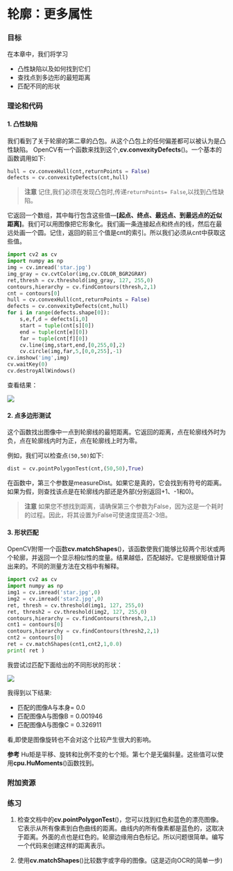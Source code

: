# 轮廓：更多属性


 
   

### 目标

在本章中，我们将学习
- 凸性缺陷以及如何找到它们 
- 查找点到多边形的最短距离 
- 匹配不同的形状

### 理论和代码
#### 1. 凸性缺陷

我们看到了关于轮廓的第二章的凸包。从这个凸包上的任何偏差都可以被认为是凸性缺陷。
OpenCV有一个函数来找到这个,**cv.convexityDefects**()。一个基本的函数调用如下:

```python
hull = cv.convexHull(cnt,returnPoints = False)
defects = cv.convexityDefects(cnt,hull)
```

> **注意**
记住,我们必须在发现凸包时,传递`returnPoints= False`,以找到凸性缺陷。

它返回一个数组，其中每行包含这些值—**[起点、终点、最远点、到最远点的近似距离]**。我们可以用图像把它形象化。我们画一条连接起点和终点的线，然后在最远处画一个圆。记住，返回的前三个值是cnt的索引。所以我们必须从cnt中获取这些值。

```python
import cv2 as cv
import numpy as np
img = cv.imread('star.jpg')
img_gray = cv.cvtColor(img,cv.COLOR_BGR2GRAY)
ret,thresh = cv.threshold(img_gray, 127, 255,0)
contours,hierarchy = cv.findContours(thresh,2,1)
cnt = contours[0]
hull = cv.convexHull(cnt,returnPoints = False)
defects = cv.convexityDefects(cnt,hull)
for i in range(defects.shape[0]):
    s,e,f,d = defects[i,0]
    start = tuple(cnt[s][0])
    end = tuple(cnt[e][0])
    far = tuple(cnt[f][0])
    cv.line(img,start,end,[0,255,0],2)
    cv.circle(img,far,5,[0,0,255],-1)
cv.imshow('img',img)
cv.waitKey(0)
cv.destroyAllWindows()
```

查看结果：

![](http://qiniu.aihubs.net/defects.jpg)

#### 2. 点多边形测试

这个函数找出图像中一点到轮廓线的最短距离。它返回的距离，点在轮廓线外时为负，点在轮廓线内时为正，点在轮廓线上时为零。

例如，我们可以检查点`(50,50)`如下:

```python
dist = cv.pointPolygonTest(cnt,(50,50),True)
```

在函数中，第三个参数是measureDist。如果它是真的，它会找到有符号的距离。如果为假，则查找该点是在轮廓线内部还是外部(分别返回+1、-1和0)。

> **注意**
  如果您不想找到距离，请确保第三个参数为False，因为这是一个耗时的过程。因此，将其设置为False可使速度提高2-3倍。

#### 3. 形状匹配

OpenCV附带一个函数**cv.matchShapes**()，该函数使我们能够比较两个形状或两个轮廓，并返回一个显示相似性的度量。结果越低，匹配越好。它是根据矩值计算出来的。不同的测量方法在文档中有解释。

```python
import cv2 as cv
import numpy as np
img1 = cv.imread('star.jpg',0)
img2 = cv.imread('star2.jpg',0)
ret, thresh = cv.threshold(img1, 127, 255,0)
ret, thresh2 = cv.threshold(img2, 127, 255,0)
contours,hierarchy = cv.findContours(thresh,2,1)
cnt1 = contours[0]
contours,hierarchy = cv.findContours(thresh2,2,1)
cnt2 = contours[0]
ret = cv.matchShapes(cnt1,cnt2,1,0.0)
print( ret )
```

我尝试过匹配下面给出的不同形状的形状：

![](http://qiniu.aihubs.net/matchshapes.jpg)

我得到以下结果:
- 匹配的图像A与本身= 0.0
- 匹配图像A与图像B = 0.001946
- 匹配图像A与图像C = 0.326911

看,即使是图像旋转也不会对这个比较产生很大的影响。

**参考**
Hu矩是平移、旋转和比例不变的七个矩。第七个是无偏斜量。这些值可以使用**cpu.HuMoments**()函数找到。

### 附加资源

### 练习

1. 检查文档中的**cv.pointPolygonTest**()，您可以找到红色和蓝色的漂亮图像。它表示从所有像素到白色曲线的距离。曲线内的所有像素都是蓝色的，这取决于距离。外面的点也是红色的。轮廓边缘用白色标记。所以问题很简单。编写一个代码来创建这样的距离表示。

2. 使用**cv.matchShapes**()比较数字或字母的图像。(这是迈向OCR的简单一步)